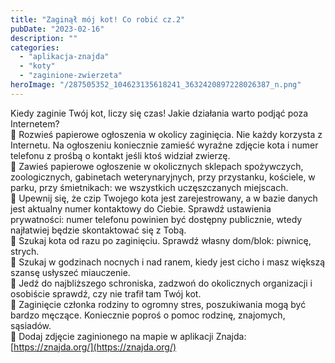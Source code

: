 ```yaml
---
title: "Zaginął mój kot! Co robić cz.2"
pubDate: "2023-02-16"
description: ""
categories: 
  - "aplikacja-znajda"
  - "koty"
  - "zaginione-zwierzeta"
heroImage: "/287505352_104623135618241_3632420897228026387_n.png"
---
```


  
Kiedy zaginie Twój kot, liczy się czas! Jakie działania warto podjąć poza Internetem?  
💚 Rozwieś papierowe ogłoszenia w okolicy zaginięcia. Nie każdy korzysta z Internetu. Na ogłoszeniu koniecznie zamieść wyraźne zdjęcie kota i numer telefonu z prośbą o kontakt jeśli ktoś widział zwierzę.  
🖤 Zawieś papierowe ogłoszenie w okolicznych sklepach spożywczych, zoologicznych, gabinetach weterynaryjnych, przy przystanku, kościele, w parku, przy śmietnikach: we wszystkich uczęszczanych miejscach.  
💚 Upewnij się, że czip Twojego kota jest zarejestrowany, a w bazie danych jest aktualny numer kontaktowy do Ciebie. Sprawdź ustawienia prywatności: numer telefonu powinien być dostępny publicznie, wtedy najłatwiej będzie skontaktować się z Tobą.  
🖤 Szukaj kota od razu po zaginięciu. Sprawdź własny dom/blok: piwnicę, strych.  
💚 Szukaj w godzinach nocnych i nad ranem, kiedy jest cicho i masz większą szansę usłyszeć miauczenie.  
🖤 Jedź do najbliższego schroniska, zadzwoń do okolicznych organizacji i osobiście sprawdź, czy nie trafił tam Twój kot.  
💚 Zaginięcie członka rodziny to ogromny stres, poszukiwania mogą być bardzo męczące. Koniecznie poproś o pomoc rodzinę, znajomych, sąsiadów.  
🖤 Dodaj zdjęcie zaginionego na mapie w aplikacji Znajda: [https://znajda.org/](https://znajda.org/)
